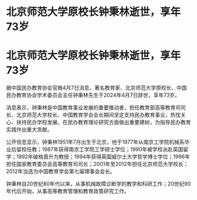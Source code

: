 # 北京师范大学原校长钟秉林逝世，享年73岁

# 北京师范大学原校长钟秉林逝世，享年73岁

据中国民办教育协会官微4月7日消息，著名教育家、北京师范大学原校长、中国民办教育协会学术委员会主任钟秉林先生于2024年4月7日辞世，享年73岁。

消息表示，钟秉林是中国教育事业发展的重要推动者，担任教育部高等教育司司长、北京师范大学校长、中国教育学会会长期间坚定支持民办教育事业，热忱关心、扶持民办学校发展，在民办教育理论研究方面做出重要建树，为指导民办教育实践作出重大贡献。

公开信息显示，钟秉林1951年7月出生于北京，他于1977年从南京工学院机械系毕业后留校任教；1987年获得南京工学院工学硕士学位；1990年被学校派赴英国留学；1992年破格晋升为教授；1994年获得英国威尔士大学哲学博士学位；1996年担任国家教育委员会高等教育司司长；2001年至2012年担任北京师范大学校长；2012年当选为中国教育学会第七届理事会会长。

钟秉林自20世纪80年代以来，从事机械故障诊断学的教学和科研工作；20世纪90年代后开始，从事高等教育管理和教育政策研究工作。

